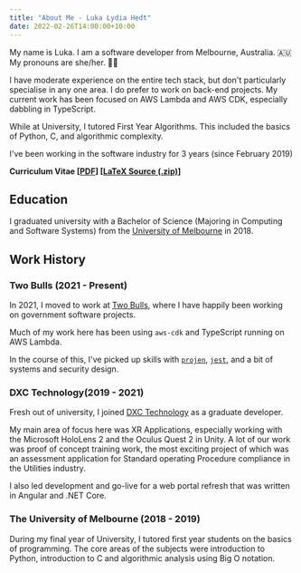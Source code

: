 ```yaml
---
title: "About Me - Luka Lydia Hedt"
date: 2022-02-26T14:00:00+10:00
---
```


My name is Luka. I am a software developer from Melbourne, Australia. 🇦🇺 <br/> My pronouns are she/her. :transgender_flag:

I have moderate experience on the entire tech stack, but don't particularly specialise in any one area. I do prefer to work on back-end projects. My current work has been focused on AWS Lambda and AWS CDK, especially dabbling in TypeScript.

While at University, I tutored First Year Algorithms. This included the basics of Python, C, and algorithmic complexity.

I've been working in the software industry for 3 years (since February 2019)

**Curriculum Vitae [[PDF](/resume/Luka-Hedt-CV.pdf)] [[LaTeX Source (.zip)](/resume/Luka-Hedt-CV.zip)]**

## Education
I graduated university with a Bachelor of Science (Majoring in Computing and Software Systems) from the [University of Melbourne](https://www.unimelb.edu.au) in 2018.

## Work History
### Two Bulls (2021 - Present)

In 2021, I moved to work at [Two Bulls](https://twobulls.com), where I have happily been working on government software projects.

Much of my work here has been using `aws-cdk` and TypeScript running on AWS Lambda.

In the course of this, I've picked up skills with [`projen`](https://github.com/projen/projen), [`jest`](https://jestjs.io/), and a bit of systems and security design.

### DXC Technology(2019 - 2021)
Fresh out of university, I joined [DXC Technology](https://dxc.com) as a graduate developer.

My main area of focus here was XR Applications, especially working with the Microsoft HoloLens 2 and the Oculus Quest 2 in Unity. A lot of our work was proof of concept training work, the most exciting project of which was an assessment application for Standard operating Procedure compliance in the Utilities industry.

I also led development and go-live for a web portal refresh that was written in Angular and .NET Core.

### The University of Melbourne (2018 - 2019)
During my final year of University, I tutored first year students on the basics of programming. The core areas of the subjects were introduction to Python, introduction to C and algorithmic analysis using Big O notation.
